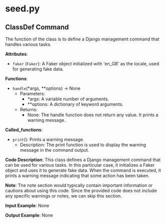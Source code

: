 # seed.py

## ClassDef Command

The function of the class is to define a Django management command that handles various tasks. 

**Attributes**:

- `faker` (`Faker`): A Faker object initialized with 'en_GB' as the locale, used for generating fake data.

**Functions**:

- `handle`(*args, **options) -> None
    - Parameters:
        - *args: A variable number of arguments.
        - **options: A dictionary of keyword arguments.
    - Returns:
        - None: The handle function does not return any value. It prints a warning message.

**Called_functions**:

- `print`(): Prints a warning message.
    - Description: The print function is used to display the warning message in the command output.

**Code Description**: This class defines a Django management command that can be used for various tasks. In this particular case, it initializes a Faker object and uses it to generate fake data. When the command is executed, it prints a warning message indicating that some action has been taken.

**Note**: The note section would typically contain important information or cautions about using this code. Since the provided code does not include any specific warnings or notes, we can skip this section.

**Input Example**: None

**Output Example**: None